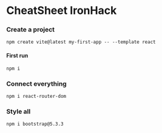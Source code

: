 # CheatSheet IronHack
### Create a project
`
npm create vite@latest my-first-app -- --template react
`
#### First run
`
npm i
`
### Connect everything
`
npm i react-router-dom
`
### Style all
`
npm i bootstrap@5.3.3
`


